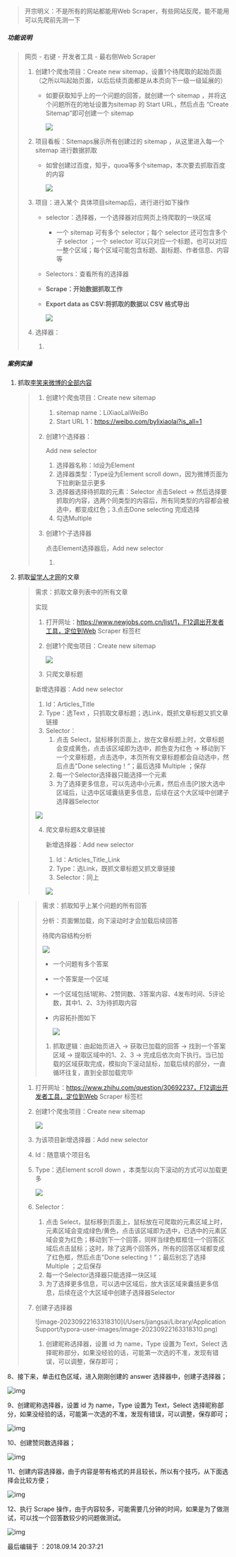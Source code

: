> 开宗明义：不是所有的网站都能用Web Scraper，有些网站反爬，能不能用可以先爬前先测一下

##### 功能说明

> 网页 - 右键 - 开发者工具 - 最右侧Web Scraper
>
> 1. 创建1个爬虫项目：Create new sitemap，设置1个待爬取的起始页面（之所以叫起始页面，以后后续页面都是从本页向下一级一级延展的）
>
>    * 如要获取知乎上的一个问题的回答，就创建一个 sitemap ，并将这个问题所在的地址设置为sitemap 的 Start URL，然后点击 “Create Sitemap”即可创建一个 sitemap
>
>      ![](https://raw.githubusercontent.com/jiangsai0502/PicBedRepo/master/img/202309221529954.png)
>
> 2. 项目看板：Sitemaps展示所有创建过的 sitemap ，从这里进入每一个 sitemap 进行数据抓取
>
>    * 如曾创建过百度，知乎，quoa等多个sitemap，本次要去抓取百度的内容
>
>      ![](https://raw.githubusercontent.com/jiangsai0502/PicBedRepo/master/img/202309221533055.png)
>
> 3. 项目：进入某个 具体项目sitemap后，进行进行如下操作
>
>    * selector：选择器，一个选择器对应网页上待爬取的一块区域
>
>      * 一个 sitemap 可有多个 selector；每个 selector 还可包含多个子 selector ；一个 selector 可以只对应一个标题，也可以对应一整个区域；每个区域可能包含标题、副标题、作者信息、内容等
>
>    * Selectors：查看所有的选择器
>
>    * **Scrape：开始数据抓取工作**
>
>    * **Export data as CSV:将抓取的数据以 CSV 格式导出**
>
>      ![](https://raw.githubusercontent.com/jiangsai0502/PicBedRepo/master/img/202309221544255.png)
>
> 4. 选择器：
>
>    1. 

##### 案例实操

1. 抓取[李笑来微博的全部内容](https://weibo.com/bylixiaolai?is_all=1)

   > 1. 创建1个爬虫项目：Create new sitemap
   >
   >    1. sitemap name：LiXiaoLaiWeiBo
   >    2. Start URL 1：https://weibo.com/bylixiaolai?is_all=1
   >
   > 2. 创建1个选择器：
   >
   >    Add new selector
   >
   >    1. 选择器名称：Id设为Element
   >    2. 选择器类型：Type设为Element scroll down，因为微博页面为下拉刷新显示更多
   >    3. 选择器选择待抓取的元素：Selector 点击Select -> 然后选择要抓取的内容，选两个同类型的内容后，所有同类型的内容都会被选中，都变成红色；3.点击Done selecting 完成选择
   >    4. 勾选Multiple
   >
   > 3. 创建1个子选择器
   >
   >    点击Element选择器后，Add new selector
   >
   >    1. 

2. 抓取[留学人才网](http://www.liuxuehr.com/)的文章

   > 需求：抓取文章列表中的所有文章
   >
   > 实现
   >
   > 1. 打开网址：https://www.newjobs.com.cn/list/1，F12调出开发者工具，定位到Web Scraper 标签栏
   >
   > 2. 创建1个爬虫项目：Create new sitemap
   >
   >    ![](https://raw.githubusercontent.com/jiangsai0502/PicBedRepo/master/img/202309221744833.png)
   >
   > 3.  只爬文章标题
   >
   >    新增选择器：Add new selector
   >
   >    1. Id：Articles_Title
   >    2. Type：选Text ，只抓取文章标题；选Link，既抓文章标题又抓文章链接
   >    3. Selector：
   >       1. 点击 Select，鼠标移到页面上，放在文章标题上时，文章标题会变成黄色，点击该区域即为选中，颜色变为红色 -> 移动到下一个文章标题，点击选中，本页所有文章标题都会自动选中，然后点击"Done selecting！”；最后选择 Multiple ；保存
   >       2. 每一个Selector选择器只能选择一个元素
   >       3. 为了选择更多信息，可以先选中小元素，然后点击[P]放大选中区域后，让选中区域囊括更多信息，后续在这个大区域中创建子选择器Selector
   >
   >    ![](https://raw.githubusercontent.com/jiangsai0502/PicBedRepo/master/img/202309221757568.png)
   >
   > 4. 爬文章标题&文章链接
   >
   >    新增选择器：Add new selector
   >
   >    1. Id：Articles_Title_Link
   >    2. Type：选Link，既抓文章标题又抓文章链接
   >    3. Selector：同上
   >
   >    ![](https://raw.githubusercontent.com/jiangsai0502/PicBedRepo/master/img/202309221801201.png)

> > 需求：抓取知乎上某个问题的所有回答 
> >
> > 分析：页面懒加载，向下滚动时才会加载后续回答
> >
> > 待爬内容结构分析
> >
> > ![](https://raw.githubusercontent.com/jiangsai0502/PicBedRepo/master/img/202309221604486.png)
> >
> > * 一个问题有多个答案
> >
> > * 一个答案是一个区域
> >
> > * 一个区域包括1昵称、2赞同数、3答案内容、4发布时间、5评论数，其中1、2、3为待抓取内容
> >
> > * 内容拓扑图如下
> >
> >   ![](https://raw.githubusercontent.com/jiangsai0502/PicBedRepo/master/img/202309221609214.png)
> >
> > 1. 抓取逻辑：由起始页进入 -> 获取已加载的回答 -> 找到一个答案区域 -> 提取区域中的1、2、3 -> 完成后依次向下执行。当已加载的区域获取完成，模拟向下滚动鼠标，加载后续的部分，一直循环往复，直到全部加载完毕
>
> 1. 打开网址：https://www.zhihu.com/question/30692237，F12调出开发者工具，定位到Web Scraper 标签栏
>
> 2. 创建1个爬虫项目：Create new sitemap
>
>    ![](https://raw.githubusercontent.com/jiangsai0502/PicBedRepo/master/img/202309221549302.png)
>
> 3.  为该项目新增选择器：Add new selector
>
>    1. Id：随意填个项目名
>
>    2. Type：选Element scroll down ，本类型以向下滚动的方式可以加载更多
>
>       ![](https://raw.githubusercontent.com/jiangsai0502/PicBedRepo/master/img/202309221622760.png)
>
>    3. Selector：
>
>       1. 点击 Select，鼠标移到页面上，鼠标放在可爬取的元素区域上时，元素区域会变成绿色/黄色，点击该区域即为选中，已选中的元素区域会变为红色；移动到下一个回答，同样当绿色框框住一个回答区域后点击鼠标；这时，除了这两个回答外，所有的回答区域都变成了红色框，然后点击"Done selecting！”；最后别忘了选择 Multiple ；之后保存
>       2. 每一个Selector选择器只能选择一块区域
>       3. 为了选择更多信息，可以选中区域后，放大该区域来囊括更多信息，后续在这个大区域中创建子选择器Selector
>
> 4. 创建子选择器
>
>    ![image-20230922163318310](/Users/jiangsai/Library/Application Support/typora-user-images/image-20230922163318310.png)
>
>    1. 创建昵称选择器，设置 id 为 name，Type 设置为 Text，Select 选择昵称部分，如果没经验的话，可能第一次选的不准，发现有错误，可以调整，保存即可；



8、接下来，单击红色区域，进入刚刚创建的 answer 选择器中，创建子选择器；

![img](https://upload-images.jianshu.io/upload_images/626258-52587ecc31e26915.png?imageMogr2/auto-orient/strip|imageView2/2/w/1200/format/webp)

9、创建昵称选择器，设置 id 为 name，Type 设置为 Text，Select 选择昵称部分，如果没经验的话，可能第一次选的不准，发现有错误，可以调整，保存即可；

![img](https://upload-images.jianshu.io/upload_images/626258-9055a6dad90d7ae8.gif?imageMogr2/auto-orient/strip|imageView2/2/w/640/format/webp)

10、创建赞同数选择器；

![img](https://upload-images.jianshu.io/upload_images/626258-0c540791ee1ef26c.gif?imageMogr2/auto-orient/strip|imageView2/2/w/640/format/webp)

11、创建内容选择器，由于内容是带有格式的并且较长，所以有个技巧，从下面选择会比较方便；

![img](https://upload-images.jianshu.io/upload_images/626258-a75931d5dd217c24.gif?imageMogr2/auto-orient/strip|imageView2/2/w/640/format/webp)

12、执行 Scrape 操作，由于内容较多，可能需要几分钟的时间，如果是为了做测试，可以找一个回答数较少的问题做测试。

![img](https://upload-images.jianshu.io/upload_images/626258-b6fdadcaf498aab1.png?imageMogr2/auto-orient/strip|imageView2/2/w/1200/format/webp)

最后编辑于 ：2018.09.14 20:37:21